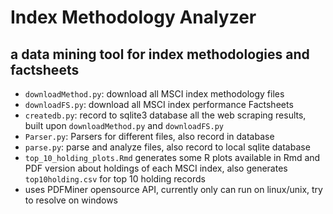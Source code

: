 # Index Methodology Analyzer
## a data mining tool for index methodologies and factsheets

* `downloadMethod.py`: download all MSCI index methodology files
* `downloadFS.py`: download all MSCI index performance Factsheets
* `createdb.py`: record to sqlite3 database all the web scraping results, built upon `downloadMethod.py` and `downloadFS.py`
* `Parser.py`: Parsers for different files, also record in database
* `parse.py`: parse and analyze files, also record to local sqlite database
* `top_10_holding_plots.Rmd` generates some R plots available in Rmd and PDF version about holdings of each MSCI index, also generates `top10holding.csv` for top 10 holding records
* uses PDFMiner opensource API, currently only can run on linux/unix, try to resolve on windows